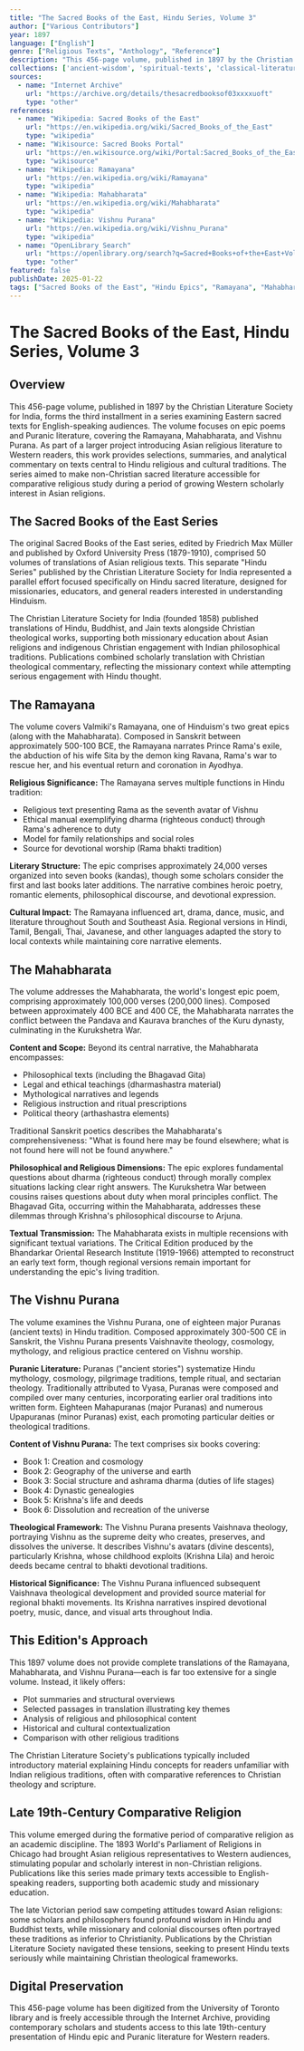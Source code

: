 ```yaml
---
title: "The Sacred Books of the East, Hindu Series, Volume 3"
author: ["Various Contributors"]
year: 1897
language: ["English"]
genre: ["Religious Texts", "Anthology", "Reference"]
description: "This 456-page volume, published in 1897 by the Christian Literature Society for India, forms the third installment in a series examining Eastern sacred texts for English-speaking audiences. The volume focuses on epic poems and Puranic literature, covering the Ramayana, Mahabharata, and Vishnu Purana."
collections: ['ancient-wisdom', 'spiritual-texts', 'classical-literature']
sources:
  - name: "Internet Archive"
    url: "https://archive.org/details/thesacredbooksof03xxxxuoft"
    type: "other"
references:
  - name: "Wikipedia: Sacred Books of the East"
    url: "https://en.wikipedia.org/wiki/Sacred_Books_of_the_East"
    type: "wikipedia"
  - name: "Wikisource: Sacred Books Portal"
    url: "https://en.wikisource.org/wiki/Portal:Sacred_Books_of_the_East"
    type: "wikisource"
  - name: "Wikipedia: Ramayana"
    url: "https://en.wikipedia.org/wiki/Ramayana"
    type: "wikipedia"
  - name: "Wikipedia: Mahabharata"
    url: "https://en.wikipedia.org/wiki/Mahabharata"
    type: "wikipedia"
  - name: "Wikipedia: Vishnu Purana"
    url: "https://en.wikipedia.org/wiki/Vishnu_Purana"
    type: "wikipedia"
  - name: "OpenLibrary Search"
    url: "https://openlibrary.org/search?q=Sacred+Books+of+the+East+Volume+3"
    type: "other"
featured: false
publishDate: 2025-01-22
tags: ["Sacred Books of the East", "Hindu Epics", "Ramayana", "Mahabharata", "Vishnu Purana", "Puranas", "Sanskrit Literature", "Christian Literature Society", "19th Century", "Religious Studies"]
---
```


# The Sacred Books of the East, Hindu Series, Volume 3

## Overview

This 456-page volume, published in 1897 by the Christian Literature Society for India, forms the third installment in a series examining Eastern sacred texts for English-speaking audiences. The volume focuses on epic poems and Puranic literature, covering the Ramayana, Mahabharata, and Vishnu Purana. As part of a larger project introducing Asian religious literature to Western readers, this work provides selections, summaries, and analytical commentary on texts central to Hindu religious and cultural traditions. The series aimed to make non-Christian sacred literature accessible for comparative religious study during a period of growing Western scholarly interest in Asian religions.

## The Sacred Books of the East Series

The original Sacred Books of the East series, edited by Friedrich Max Müller and published by Oxford University Press (1879-1910), comprised 50 volumes of translations of Asian religious texts. This separate "Hindu Series" published by the Christian Literature Society for India represented a parallel effort focused specifically on Hindu sacred literature, designed for missionaries, educators, and general readers interested in understanding Hinduism.

The Christian Literature Society for India (founded 1858) published translations of Hindu, Buddhist, and Jain texts alongside Christian theological works, supporting both missionary education about Asian religions and indigenous Christian engagement with Indian philosophical traditions. Publications combined scholarly translation with Christian theological commentary, reflecting the missionary context while attempting serious engagement with Hindu thought.

## The Ramayana

The volume covers Valmiki's Ramayana, one of Hinduism's two great epics (along with the Mahabharata). Composed in Sanskrit between approximately 500-100 BCE, the Ramayana narrates Prince Rama's exile, the abduction of his wife Sita by the demon king Ravana, Rama's war to rescue her, and his eventual return and coronation in Ayodhya.

**Religious Significance:**
The Ramayana serves multiple functions in Hindu tradition:
- Religious text presenting Rama as the seventh avatar of Vishnu
- Ethical manual exemplifying dharma (righteous conduct) through Rama's adherence to duty
- Model for family relationships and social roles
- Source for devotional worship (Rama bhakti tradition)

**Literary Structure:**
The epic comprises approximately 24,000 verses organized into seven books (kandas), though some scholars consider the first and last books later additions. The narrative combines heroic poetry, romantic elements, philosophical discourse, and devotional expression.

**Cultural Impact:**
The Ramayana influenced art, drama, dance, music, and literature throughout South and Southeast Asia. Regional versions in Hindi, Tamil, Bengali, Thai, Javanese, and other languages adapted the story to local contexts while maintaining core narrative elements.

## The Mahabharata

The volume addresses the Mahabharata, the world's longest epic poem, comprising approximately 100,000 verses (200,000 lines). Composed between approximately 400 BCE and 400 CE, the Mahabharata narrates the conflict between the Pandava and Kaurava branches of the Kuru dynasty, culminating in the Kurukshetra War.

**Content and Scope:**
Beyond its central narrative, the Mahabharata encompasses:
- Philosophical texts (including the Bhagavad Gita)
- Legal and ethical teachings (dharmashastra material)
- Mythological narratives and legends
- Religious instruction and ritual prescriptions
- Political theory (arthashastra elements)

Traditional Sanskrit poetics describes the Mahabharata's comprehensiveness: "What is found here may be found elsewhere; what is not found here will not be found anywhere."

**Philosophical and Religious Dimensions:**
The epic explores fundamental questions about dharma (righteous conduct) through morally complex situations lacking clear right answers. The Kurukshetra War between cousins raises questions about duty when moral principles conflict. The Bhagavad Gita, occurring within the Mahabharata, addresses these dilemmas through Krishna's philosophical discourse to Arjuna.

**Textual Transmission:**
The Mahabharata exists in multiple recensions with significant textual variations. The Critical Edition produced by the Bhandarkar Oriental Research Institute (1919-1966) attempted to reconstruct an early text form, though regional versions remain important for understanding the epic's living tradition.

## The Vishnu Purana

The volume examines the Vishnu Purana, one of eighteen major Puranas (ancient texts) in Hindu tradition. Composed approximately 300-500 CE in Sanskrit, the Vishnu Purana presents Vaishnavite theology, cosmology, mythology, and religious practice centered on Vishnu worship.

**Puranic Literature:**
Puranas ("ancient stories") systematize Hindu mythology, cosmology, pilgrimage traditions, temple ritual, and sectarian theology. Traditionally attributed to Vyasa, Puranas were composed and compiled over many centuries, incorporating earlier oral traditions into written form. Eighteen Mahapuranas (major Puranas) and numerous Upapuranas (minor Puranas) exist, each promoting particular deities or theological traditions.

**Content of Vishnu Purana:**
The text comprises six books covering:
- Book 1: Creation and cosmology
- Book 2: Geography of the universe and earth
- Book 3: Social structure and ashrama dharma (duties of life stages)
- Book 4: Dynastic genealogies
- Book 5: Krishna's life and deeds
- Book 6: Dissolution and recreation of the universe

**Theological Framework:**
The Vishnu Purana presents Vaishnava theology, portraying Vishnu as the supreme deity who creates, preserves, and dissolves the universe. It describes Vishnu's avatars (divine descents), particularly Krishna, whose childhood exploits (Krishna Lila) and heroic deeds became central to bhakti devotional traditions.

**Historical Significance:**
The Vishnu Purana influenced subsequent Vaishnava theological development and provided source material for regional bhakti movements. Its Krishna narratives inspired devotional poetry, music, dance, and visual arts throughout India.

## This Edition's Approach

This 1897 volume does not provide complete translations of the Ramayana, Mahabharata, and Vishnu Purana—each is far too extensive for a single volume. Instead, it likely offers:
- Plot summaries and structural overviews
- Selected passages in translation illustrating key themes
- Analysis of religious and philosophical content
- Historical and cultural contextualization
- Comparison with other religious traditions

The Christian Literature Society's publications typically included introductory material explaining Hindu concepts for readers unfamiliar with Indian religious traditions, often with comparative references to Christian theology and scripture.

## Late 19th-Century Comparative Religion

This volume emerged during the formative period of comparative religion as an academic discipline. The 1893 World's Parliament of Religions in Chicago had brought Asian religious representatives to Western audiences, stimulating popular and scholarly interest in non-Christian religions. Publications like this series made primary texts accessible to English-speaking readers, supporting both academic study and missionary education.

The late Victorian period saw competing attitudes toward Asian religions: some scholars and philosophers found profound wisdom in Hindu and Buddhist texts, while missionary and colonial discourses often portrayed these traditions as inferior to Christianity. Publications by the Christian Literature Society navigated these tensions, seeking to present Hindu texts seriously while maintaining Christian theological frameworks.

## Digital Preservation

This 456-page volume has been digitized from the University of Toronto library and is freely accessible through the Internet Archive, providing contemporary scholars and students access to this late 19th-century presentation of Hindu epic and Puranic literature for Western readers.
